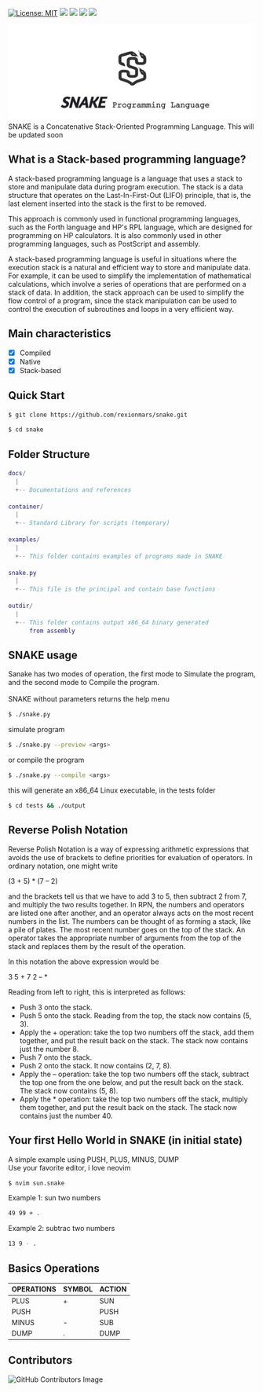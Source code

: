 [![License: MIT](https://img.shields.io/badge/License-MIT-yellow.svg)](https://opensource.org/licenses/MIT)
![](https://img.shields.io/github/languages/count/rexionmars/snake-lang?color=red)
![](https://img.shields.io/github/issues-pr/rexionmars/snake-lang)
![](https://img.shields.io/github/issues/rexionmars/snake-lang?color=pink)
![](https://img.shields.io/github/issues-pr/rexionmars/snake-lang?color=orange)

<img src="thumbnail/snake_banner.jpg" alt="Snake logo">
SNAKE is a Concatenative Stack-Oriented Programming Language.
This will be updated soon

## What is a Stack-based programming language?

A stack-based programming language is a language that uses a stack to store and manipulate data during program execution. The stack is a data structure that operates on the Last-In-First-Out (LIFO) principle, that is, the last element inserted into the stack is the first to be removed.

This approach is commonly used in functional programming languages, such as the Forth language and HP's RPL language, which are designed for programming on HP calculators. It is also commonly used in other programming languages, such as PostScript and assembly.

A stack-based programming language is useful in situations where the execution stack is a natural and efficient way to store and manipulate data. For example, it can be used to simplify the implementation of mathematical calculations, which involve a series of operations that are performed on a stack of data. In addition, the stack approach can be used to simplify the flow control of a program, since the stack manipulation can be used to control the execution of subroutines and loops in a very efficient way.

<!-- ## Compilation target for platforms
<img src="thumbnail/target_compile.jpg" alt="Snake Target Compile"> -->

## Main characteristics
- [x] Compiled
- [x] Native
- [x] Stack-based

## Quick Start
```sh
$ git clone https://github.com/rexionmars/snake.git
```
```sh
$ cd snake
```

## Folder Structure
```lua
docs/
  |
  +-- Documentations and references
  
container/
  |
  +-- Standard Library for scripts (temporary)
  
examples/
  |
  +-- This folder contains examples of programs made in SNAKE
  
snake.py
  |
  +-- This file is the principal and contain base functions
  
outdir/
  |
  +-- This folder contains output x86_64 binary generated
      from assembly

```
## SNAKE usage
Sanake has two modes of operation, the first mode to Simulate the program, and the second mode to Compile the program.<br><br>
SNAKE without parameters returns the help menu
```sh
$ ./snake.py
```
simulate program
```sh
$ ./snake.py --preview <args>
```
or compile the program
```sh
$ ./snake.py --compile <args>
```
this will generate an x86_64 Linux executable, in the tests folder
```sh
$ cd tests && ./output
```
## Reverse Polish Notation
Reverse Polish Notation is a way of expressing arithmetic expressions that avoids the use of brackets to define priorities for evaluation of operators. In ordinary notation, one might write

(3 + 5) * (7 – 2)

and the brackets tell us that we have to add 3 to 5, then subtract 2 from 7, and multiply the two results together. In RPN, the numbers and operators are listed one after another, and an operator always acts on the most recent numbers in the list. The numbers can be thought of as forming a stack, like a pile of plates. The most recent number goes on the top of the stack. An operator takes the appropriate number of arguments from the top of the stack and replaces them by the result of the operation.

In this notation the above expression would be

3 5 + 7 2 – *

Reading from left to right, this is interpreted as follows:
- Push 3 onto the stack.
- Push 5 onto the stack. Reading from the top, the stack now contains (5, 3).
- Apply the + operation: take the top two numbers off the stack, add them together, and put the result back on the stack. The stack now contains just the number 8.
- Push 7 onto the stack.
- Push 2 onto the stack. It now contains (2, 7, 8).
- Apply the – operation: take the top two numbers off the stack, subtract the top one from the one below, and put the result back on the stack. The stack now contains (5, 8).
- Apply the * operation: take the top two numbers off the stack, multiply them together, and put the result back on the stack. The stack now contains just the number 40.

## Your first Hello World in SNAKE (in initial state)
A simple example using PUSH, PLUS, MINUS, DUMP<br>
Use your favorite editor, i love neovim
```sh
$ nvim sun.snake
```
Example 1: sun two numbers
```sh
49 99 + .
```
Example 2: subtrac two numbers
```sh
13 9 - .
```

## Basics Operations
| OPERATIONS | SYMBOL | ACTION |
|------------|--------|--------|
|    PLUS    |    +   |   SUN  |
|    PUSH    |        |   PUSH |
|    MINUS   |    -   |   SUB  |
|    DUMP    |    .   |   DUMP |

## Contributors
![GitHub Contributors Image](https://contrib.rocks/image?repo=rexionmars/snake)
